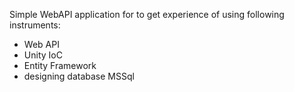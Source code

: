 Simple WebAPI application for to get experience of using following instruments:
- Web API 
- Unity IoC
- Entity Framework
- designing database MSSql
